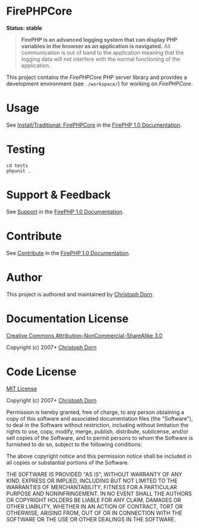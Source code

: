 FirePHPCore
===========

**Status: stable**

> **FirePHP is an advanced logging system that can display PHP variables in the browser as an application is navigated.**
> All communication is out of band to the application meaning that the logging data will not interfere with the normal functioning of the application.

This project contains the *FirePHPCore* PHP server library and provides a development environment (see `./workspace/`) for working on *FirePHPCore*.


Usage
=====

See  [Install/Traditional: FirePHPCore](http://docs.sourcemint.org/firephp.org/firephp/1/-docs/Configuration/Traditional) in the
[FirePHP 1.0 Documentation](http://docs.sourcemint.org/firephp.org/firephp/1/-docs/).


Testing
=======

    cd tests
    phpunit .


Support & Feedback
==================

See [Support](http://docs.sourcemint.org/firephp.org/firephp/1/-docs/OpenSource#support) in the [FirePHP 1.0 Documentation](http://docs.sourcemint.org/firephp.org/firephp/1/-docs/).


Contribute
==========

See [Contribute](http://docs.sourcemint.org/firephp.org/firephp/1/-docs/OpenSource#contribute) in the [FirePHP 1.0 Documentation](http://docs.sourcemint.org/firephp.org/firephp/1/-docs/).


Author
======

This project is authored and maintained by [Christoph Dorn](http://www.christophdorn.com/).


Documentation License
=====================

[Creative Commons Attribution-NonCommercial-ShareAlike 3.0](http://creativecommons.org/licenses/by-nc-sa/3.0/)

Copyright (c) 2007+ [Christoph Dorn](http://www.christophdorn.com/)


Code License
============

[MIT License](http://www.opensource.org/licenses/mit-license.php)

Copyright (c) 2007+ [Christoph Dorn](http://www.christophdorn.com/)

Permission is hereby granted, free of charge, to any person obtaining a copy
of this software and associated documentation files (the "Software"), to deal
in the Software without restriction, including without limitation the rights
to use, copy, modify, merge, publish, distribute, sublicense, and/or sell
copies of the Software, and to permit persons to whom the Software is
furnished to do so, subject to the following conditions:

The above copyright notice and this permission notice shall be included in
all copies or substantial portions of the Software.

THE SOFTWARE IS PROVIDED "AS IS", WITHOUT WARRANTY OF ANY KIND, EXPRESS OR
IMPLIED, INCLUDING BUT NOT LIMITED TO THE WARRANTIES OF MERCHANTABILITY,
FITNESS FOR A PARTICULAR PURPOSE AND NONINFRINGEMENT. IN NO EVENT SHALL THE
AUTHORS OR COPYRIGHT HOLDERS BE LIABLE FOR ANY CLAIM, DAMAGES OR OTHER
LIABILITY, WHETHER IN AN ACTION OF CONTRACT, TORT OR OTHERWISE, ARISING FROM,
OUT OF OR IN CONNECTION WITH THE SOFTWARE OR THE USE OR OTHER DEALINGS IN
THE SOFTWARE.
